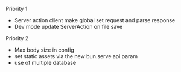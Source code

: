 Priority 1

- Server action client make global set request and parse response
- Dev mode update ServerAction on file save

Priority 2

- Max body size in config
- set static assets via the new bun.serve api param
- use of multiple database
